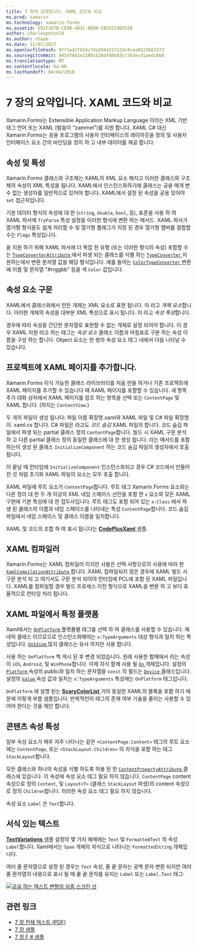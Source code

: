 ```yaml
---
title: 7 장의 요약입니다. XAML 코드와 비교
ms.prod: xamarin
ms.technology: xamarin-forms
ms.assetid: E91F387B-CE90-481C-8D90-CB25519BFD2B
author: charlespetzold
ms.author: chape
ms.date: 11/07/2017
ms.openlocfilehash: 97f1ad1f818c74a294421f223c4cea0123b83373
ms.sourcegitcommit: 945df041e2180cb20af08b83cc703ecd1aedc6b0
ms.translationtype: MT
ms.contentlocale: ko-KR
ms.lasthandoff: 04/04/2018
---
```

# <a name="summary-of-chapter-7-xaml-vs-code"></a>7 장의 요약입니다. XAML 코드와 비교

Xamarin.Forms는 Extensible Application Markup Language 이라는 XML 기반 태그 언어 또는 XAML (발음이 "zammel")를 지원 합니다. XAML C# 대신 Xamarin.Forms는 응용 프로그램의 사용자 인터페이스의 레이아웃을 정의 및 사용자 인터페이스 요소 간의 바인딩을 정의 하 고 내부 데이터를 제공 합니다.

## <a name="properties-and-attributes"></a>속성 및 특성

Xamarin.Forms 클래스와 구조체는 XAML의 XML 요소 해지고 이러한 클래스와 구조체의 속성이 XML 특성을 됩니다. XAML에서 인스턴스화하기에 클래스는 공용 매개 변수 없는 생성자를 일반적으로 있어야 합니다. XAML에서 설정 된 속성을 공용 있어야 `set` 접근자입니다.

기본 데이터 형식의 속성에 대 한 (`string`, `double`, `bool`, 등), 표준을 사용 하 여 XAML 파서에 `TryParse` 특성 설정을 이러한 형식에 변환 하는 메서드. XAML 파서가 열거형 형식을도 쉽게 처리할 수 및 열거형 플래그가 지정 된 경우 열거형 멤버를 결합할 수는 `Flags` 특성입니다.

을 지원 하기 위해 XAML 파서에 더 복잡 한 유형 (또는 이러한 형식의 속성) 포함할 수는 [ `TypeConverterAttribute` ](https://developer.xamarin.com/api/type/Xamarin.Forms.TypeConverterAttribute/) 에서 파생 되는 클래스를 식별 하는 [ `TypeConverter` ](https://developer.xamarin.com/api/type/Xamarin.Forms.TypeConverter/) 지 원하는에서 변환 문자열 값을 해당 형식입니다. 예를 들어는 [ `ColorTypeConverter` ](https://developer.xamarin.com/api/type/Xamarin.Forms.ColorTypeConverter/) 변환에 이름 및 문자열 "#rrggbb" 등을 색 `Color` 값입니다.

## <a name="property-element-syntax"></a>속성 요소 구문

XAML에서 클래스와에서 만든 개체는 XML 요소로 표현 됩니다. 이 라고 *개체 요소*합니다. 이러한 개체의 속성을 대부분 XML 특성으로 표시 됩니다. 이 라고 *속성 특성*합니다.

경우에 따라 속성을 간단한 문자열로 표현할 수 없는 개체로 설정 되어야 합니다. 이 경우 XAML 지원 라고 하는 태그는 *속성 요소* 클래스 이름과 마침표로 구분 하는 속성 이름을 구성 하는 합니다. Object 요소는 한 쌍의 속성 요소 태그 내에서 다음 나타날 수 있습니다.

## <a name="adding-a-xaml-page-to-your-project"></a>프로젝트에 XAML 페이지를 추가합니다.

Xamarin.Forms 이식 가능한 클래스 라이브러리를 처음 만들 하거나 기존 프로젝트에 XAML 페이지를 추가할 수 있습니다 때 XAML 페이지를 포함할 수 있습니다. 새 항목 추가 대화 상자에서 XAML 페이지를 참조 하는 항목을 선택 또는 `ContentPage` 및 XAML 합니다. (하지는 `ContentView`.)

두 개의 파일이 생성 됩니다: 파일 이름 확장명.xaml와 XAML 파일 및 C# 파일 확장명이. xaml.cs 합니다. C# 파일은 라고도 *코드 숨김* XAML 파일의 합니다. 코드 숨김 파일에서 파생 되는 partial 클래스 정의 `ContentPage`합니다. 빌드 시 XAML 구문 분석 하 고 다른 partial 클래스 정의 동일한 클래스에 대 한 생성 됩니다. 라는 메서드를 포함 하는이 생성 된 클래스 `InitializeComponent` 하는 코드 숨김 파일의 생성자에서 호출 됩니다.

이 끝날 때 런타임에 `InitializeComponent` 인스턴스화되고 경우 C# 코드에서 만들어진 것 처럼 초기화 XAML 파일의 요소는 모두 호출 합니다.

XAML 파일에 루트 요소가 `ContentPage`합니다. 루트 태그 Xamarin.Forms 요소와는 다른 정의 대 한 두 개 이상의 XML 네임 스페이스 선언을 포함 한 `x` 요소와 모든 XAML 구현에 기본 특성에 대 한 접두사입니다. 루트 태그도 포함 되어 있는 `x:Class` 에서 파생 된 클래스의 이름과 네임 스페이스를 나타내는 특성 `ContentPage`합니다. 코드 숨김 파일에서 네임 스페이스 및 클래스 이름을 일치합니다.

XAML 및 코드의 조합 하 여 표시 됩니다는 [ **CodePlusXaml** ](https://github.com/xamarin/xamarin-forms-book-samples/tree/master/Chapter07) 샘플.

## <a name="the-xaml-compiler"></a>XAML 컴파일러

Xamarin.Forms는 XAML 컴파일러 이지만 사용은 선택 사항으로의 사용에 따라 한 [ `XamlCompilationAttribute` ](https://developer.xamarin.com/api/type/Xamarin.Forms.Xaml.XamlCompilationAttribute/)합니다. XAML 컴파일되지 않은 경우에 XAML 빌드 시 구문 분석 되 고 여기서도 구문 분석 되어야 런타임에 PCL에 포함 된 XAML 파일입니다. XAML를 컴파일할 경우 빌드 프로세스 이진 형식으로 XAML을 변환 하 고 보다 효율적으로 런타임 처리 됩니다.

## <a name="platform-specificity-in-the-xaml-file"></a>XAML 파일에서 특정 플랫폼

Xaml에서는 [ `OnPlatform` ](https://developer.xamarin.com/api/type/Xamarin.Forms.OnPlatform%3CT%3E/) 플랫폼별 태그를 선택 하 여 클래스를 사용할 수 있습니다. 제네릭 클래스 이므로으로 인스턴스화해야는 `x:TypeArguments` 대상 형식과 일치 하는 특성입니다. [ `OnIdiom` ](https://developer.xamarin.com/api/type/Xamarin.Forms.OnIdiom%3CT%3E/) 많지 클래스는 유사 하지만 사용 합니다.

사용 하는 `OnPlatform` 책 게시 된 후 변경 되었습니다. 원래 사용한 함께에서 라는 속성이 `iOS`, `Android`, 및 `WinPhone`합니다. 이제 자식 함께 사용 될 [ `On` ](https://developer.xamarin.com/api/type/Xamarin.Forms.On/) 개체입니다. 설정의 [ `Platform` ](https://developer.xamarin.com/api/property/Xamarin.Forms.On.Platform/) 속성의 public와 일치 하는 문자열을 `const` 의 필드는 [ `Device` ](https://developer.xamarin.com/api/type/Xamarin.Forms.Device/) 클래스입니다. 설정의 [ `Value` ](https://developer.xamarin.com/api/property/Xamarin.Forms.On.Value/) 속성 값과 일치는 `x:TypeArguments` 특성에는 `OnPlatform` 태그입니다.

`OnPlatform` 에 설명 된는 [ **ScaryColorList** ](https://github.com/xamarin/xamarin-forms-book-samples/tree/master/Chapter07/ScaryColorList) 거의 동일한 XAML의 블록을 포함 하기 때문에 이렇게 부름 샘플입니다. 반복적인이 태그의 존재 여부 기술을 줄이는 사용할 수 있어야 한다는 것을 제안 합니다.

## <a name="the-content-property-attributes"></a>콘텐츠 속성 특성

일부 속성 요소가 매우 자주 나타나는 같은 `<ContentPage.Content>` 태그의 루트 요소에는 `ContentPage`, 또는 `<StackLayout.Children>` 의 자식을 포함 하는 태그 `StackLayout`합니다.

모든 클래스와 하나의 속성을 식별 하도록 허용 된 한 [ `ContentPropertyAttribute` ](https://developer.xamarin.com/api/type/Xamarin.Forms.ContentPropertyAttribute/) 클래스에 있습니다. 이 속성에 속성 요소 태그 필요 하지 않습니다. `ContentPage` content 속성으로 정의 `Content`, 및 `Layout<T>` (클래스 `StackLayout` 파생)의 content 속성으로 정의 `Children`합니다. 이러한 속성 요소 태그 필요 하지 않습니다.

속성 요소 `Label` 은 `Text`합니다.

## <a name="formatted-text"></a>서식 있는 텍스트

[ **TextVariations** ](https://github.com/xamarin/xamarin-forms-book-samples/tree/master/Chapter07/TextVariations) 샘플 설정의 몇 가지 예제에는 `Text` 및 `FormattedText` 의 속성 `Label`합니다. Xaml에서는 `Span` 개체의 자식으로 나타나는 `FormattedString` 개체입니다.

 여러 줄 문자열으로 설정 된 경우는 `Text` 속성, 줄 끝 문자는 공백 문자 변환 되지만 여러 줄 문자열의 내용으로 표시 될 때 줄 끝 문자를 유지는 `Label` 또는 `Label.Text` 태그:

 [![공유 하는 텍스트 변형의 삼중 스크린 샷](images/ch07fg03-small.png "서식이 지정 된 텍스트 변형")](images/ch07fg03-large.png#lightbox "서식이 지정 된 텍스트 변형")



## <a name="related-links"></a>관련 링크

- [7 장 전체 텍스트 (PDF)](https://download.xamarin.com/developer/xamarin-forms-book/XamarinFormsBook-Ch07-Apr2016.pdf)
- [7 장 샘플](https://github.com/xamarin/xamarin-forms-book-samples/tree/master/Chapter07)
- [7 장 F # 샘플](https://github.com/xamarin/xamarin-forms-book-samples/tree/master/Chapter07/FS/CodePlusXaml)
